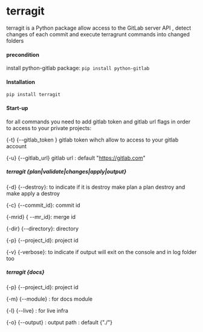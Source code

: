 # terragit

terragit is a Python package allow access to the GitLab server API , detect changes of each commit and execute terragrunt commands into changed  folders

#### precondition
install python-gitlab package:
``pip install python-gitlab``
#### Installation
``pip install terragit``
#### Start-up

for all commands you need to add  gitlab token  and gitlab url flags in order to access to your private projects:

{-t} {--gitlab_token } gitlab token wihch allow to access to your gitlab account

{-u} {--gitlab_url}  gitlab url  : default "https://gitlab.com"

##### terragit {plan|validate|changes|apply|output}

{-d} {--destroy}: to indicate if it is destroy  make plan a plan destroy and make apply a destroy

{-c} {--commit_id}: commit id

{-mrid} { --mr_id}: merge id

{-dir} {--directory}: directory

{-p} {--project_id}: project id

{-v} {-verbose}: to indicate if output will exit on the console  and in log folder too

##### terragit {docs}

{-p} {--project_id}: project id

{-m} {--module} : for docs module

{-l} {--live} : for live infra

{-o} {--output} : output path : default {"./"}